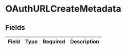 # OAuthURLCreateMetadata


## Fields

| Field       | Type        | Required    | Description |
| ----------- | ----------- | ----------- | ----------- |